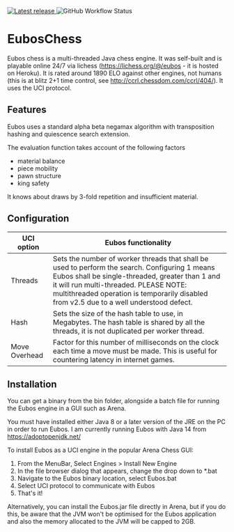 <a href="https://github.com/cjbolt/EubosChess/releases/latest" alt="Latest release">
    <img src="https://img.shields.io/github/v/release/cjbolt/EubosChess?include_prereleases" alt="Latest release">
</a>
<img src="https://img.shields.io/github/workflow/status/cjbolt/EubosChess/java-ci-with-maven" alt="GitHub Workflow Status">

# EubosChess
Eubos chess is a multi-threaded Java chess engine. It was self-built and is playable online 24/7 via lichess (https://lichess.org/@/eubos - it is hosted on Heroku). It is rated around 1890 ELO against other engines, not humans (this is at blitz 2+1 time control, see  http://ccrl.chessdom.com/ccrl/404/). It uses the UCI protocol.

## Features
Eubos uses a standard alpha beta negamax algorithm with transposition hashing and quiescence search extension.

The evaluation function takes account of the following factors
* material balance
* piece mobility
* pawn structure
* king safety

It knows about draws by 3-fold repetition and insufficient material.

## Configuration
UCI option | Eubos functionality
------------ | -------------
Threads | Sets the number of worker threads that shall be used to perform the search. Configuring 1 means Eubos shall be single-threaded, greater than 1 and it will run multi-threaded. PLEASE NOTE: multithreaded operation is temporarily disabled from v2.5 due to a well understood defect.
Hash | Sets the size of the hash table to use, in Megabytes. The hash table is shared by all the threads, it is not duplicated per worker thread.
Move Overhead | Factor for this number of milliseconds on the clock each time a move must be made. This is useful for countering latency in internet games.

## Installation
You can get a binary from the bin folder, alongside a batch file for running the Eubos engine in a GUI such as Arena.

You must have installed either Java 8 or a later version of the JRE on the PC in order to run Eubos. I am currently running Eubos with Java 14 from https://adoptopenjdk.net/

To install Eubos as a UCI engine in the popular Arena Chess GUI:

1. From the MenuBar, Select Engines > Install New Engine
2. In the file browser dialog that appears, change the drop down to *.bat
3. Navigate to the Eubos binary location, select Eubos.bat
4. Select UCI protocol to communicate with Eubos
5. That's it!

Alternatively, you can install the Eubos.jar file directly in Arena, but if you do this, be aware that the JVM won't be optimised for the Eubos application and also the memory allocated to the JVM will be capped to 2GB.
